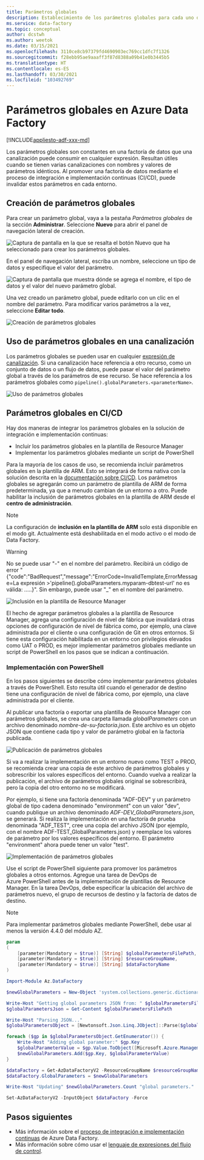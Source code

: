 ```yaml
---
title: Parámetros globales
description: Establecimiento de los parámetros globales para cada uno de los entornos de Azure Data Factory
ms.service: data-factory
ms.topic: conceptual
author: dcstwh
ms.author: weetok
ms.date: 03/15/2021
ms.openlocfilehash: 3110ce8cb97379fd4690903ec769cc1dfc7f1326
ms.sourcegitcommit: f28ebb95ae9aaaff3f87d8388a09b41e0b3445b5
ms.translationtype: HT
ms.contentlocale: es-ES
ms.lasthandoff: 03/30/2021
ms.locfileid: "103492769"
---
```

# <a name="global-parameters-in-azure-data-factory"></a>Parámetros globales en Azure Data Factory

[!INCLUDE[appliesto-adf-xxx-md](includes/appliesto-adf-xxx-md.md)]

Los parámetros globales son constantes en una factoría de datos que una canalización puede consumir en cualquier expresión. Resultan útiles cuando se tienen varias canalizaciones con nombres y valores de parámetros idénticos. Al promover una factoría de datos mediante el proceso de integración e implementación continuas (CI/CD), puede invalidar estos parámetros en cada entorno. 

## <a name="creating-global-parameters"></a>Creación de parámetros globales

Para crear un parámetro global, vaya a la pestaña *Parámetros globales* de la sección **Administrar**. Seleccione **Nuevo** para abrir el panel de navegación lateral de creación.

![Captura de pantalla en la que se resalta el botón Nuevo que ha seleccionado para crear los parámetros globales.](media/author-global-parameters/create-global-parameter-1.png)

En el panel de navegación lateral, escriba un nombre, seleccione un tipo de datos y especifique el valor del parámetro.

![Captura de pantalla que muestra dónde se agrega el nombre, el tipo de datos y el valor del nuevo parámetro global.](media/author-global-parameters/create-global-parameter-2.png)

Una vez creado un parámetro global, puede editarlo con un clic en el nombre del parámetro. Para modificar varios parámetros a la vez, seleccione **Editar todo**.

![Creación de parámetros globales](media/author-global-parameters/create-global-parameter-3.png)

## <a name="using-global-parameters-in-a-pipeline"></a>Uso de parámetros globales en una canalización

Los parámetros globales se pueden usar en cualquier [expresión de canalización](control-flow-expression-language-functions.md). Si una canalización hace referencia a otro recurso, como un conjunto de datos o un flujo de datos, puede pasar el valor del parámetro global a través de los parámetros de ese recurso. Se hace referencia a los parámetros globales como `pipeline().globalParameters.<parameterName>`.

![Uso de parámetros globales](media/author-global-parameters/expression-global-parameters.png)

## <a name="global-parameters-in-cicd"></a><a name="cicd"></a> Parámetros globales en CI/CD

Hay dos maneras de integrar los parámetros globales en la solución de integración e implementación continuas:

* Incluir los parámetros globales en la plantilla de Resource Manager
* Implementar los parámetros globales mediante un script de PowerShell

Para la mayoría de los casos de uso, se recomienda incluir parámetros globales en la plantilla de ARM. Esto se integrará de forma nativa con la solución descrita en la [documentación sobre CI/CD](continuous-integration-deployment.md). Los parámetros globales se agregarán como un parámetro de plantilla de ARM de forma predeterminada, ya que a menudo cambian de un entorno a otro. Puede habilitar la inclusión de parámetros globales en la plantilla de ARM desde el **centro de administración**.

> [!NOTE]
> La configuración de **inclusión en la plantilla de ARM** solo está disponible en el modo git. Actualmente está deshabilitada en el modo activo o el modo de Data Factory. 

> [!WARNING]
>No se puede usar "-" en el nombre del parámetro. Recibirá un código de error "{"code":"BadRequest","message":"ErrorCode=InvalidTemplate,ErrorMessage=La expresión >'pipeline().globalParameters.myparam-dbtest-url' no es válida: .....}". Sin embargo, puede usar "_" en el nombre del parámetro.

![Inclusión en la plantilla de Resource Manager](media/author-global-parameters/include-arm-template.png)

El hecho de agregar parámetros globales a la plantilla de Resource Manager, agrega una configuración de nivel de fábrica que invalidará otras opciones de configuración de nivel de fábrica como, por ejemplo, una clave administrada por el cliente o una configuración de Git en otros entornos. Si tiene esta configuración habilitada en un entorno con privilegios elevados como UAT o PROD, es mejor implementar parámetros globales mediante un script de PowerShell en los pasos que se indican a continuación.

### <a name="deploying-using-powershell"></a>Implementación con PowerShell

En los pasos siguientes se describe cómo implementar parámetros globales a través de PowerShell. Esto resulta útil cuando el generador de destino tiene una configuración de nivel de fábrica como, por ejemplo, una clave administrada por el cliente.

Al publicar una factoría o exportar una plantilla de Resource Manager con parámetros globales, se crea una carpeta llamada *globalParameters* con un archivo denominado *nombre-de-su-factoría.json*. Este archivo es un objeto JSON que contiene cada tipo y valor de parámetro global en la factoría publicada.

![Publicación de parámetros globales](media/author-global-parameters/global-parameters-adf-publish.png)

Si va a realizar la implementación en un entorno nuevo como TEST o PROD, se recomienda crear una copia de este archivo de parámetros globales y sobrescribir los valores específicos del entorno. Cuando vuelva a realizar la publicación, el archivo de parámetros globales original se sobrescribirá, pero la copia del otro entorno no se modificará.

Por ejemplo, si tiene una factoría denominada "ADF-DEV" y un parámetro global de tipo cadena denominado "environment" con un valor "dev", cuando publique un archivo denominado *ADF-DEV_GlobalParameters.json*, se generará. Si realiza la implementación en una factoría de prueba denominada "ADF_TEST", cree una copia del archivo JSON (por ejemplo, con el nombre ADF-TEST_GlobalParameters.json) y reemplace los valores de parámetro por los valores específicos del entorno. El parámetro "environment" ahora puede tener un valor "test". 

![Implementación de parámetros globales](media/author-global-parameters/powershell-task.png)

Use el script de PowerShell siguiente para promover los parámetros globales a otros entornos. Agregue una tarea de DevOps de Azure PowerShell antes de la implementación de plantillas de Resource Manager. En la tarea DevOps, debe especificar la ubicación del archivo de parámetros nuevo, el grupo de recursos de destino y la factoría de datos de destino.

> [!NOTE]
> Para implementar parámetros globales mediante PowerShell, debe usar al menos la versión 4.4.0 del módulo AZ.

```powershell
param
(
    [parameter(Mandatory = $true)] [String] $globalParametersFilePath,
    [parameter(Mandatory = $true)] [String] $resourceGroupName,
    [parameter(Mandatory = $true)] [String] $dataFactoryName
)

Import-Module Az.DataFactory

$newGlobalParameters = New-Object 'system.collections.generic.dictionary[string,Microsoft.Azure.Management.DataFactory.Models.GlobalParameterSpecification]'

Write-Host "Getting global parameters JSON from: " $globalParametersFilePath
$globalParametersJson = Get-Content $globalParametersFilePath

Write-Host "Parsing JSON..."
$globalParametersObject = [Newtonsoft.Json.Linq.JObject]::Parse($globalParametersJson)

foreach ($gp in $globalParametersObject.GetEnumerator()) {
    Write-Host "Adding global parameter:" $gp.Key
    $globalParameterValue = $gp.Value.ToObject([Microsoft.Azure.Management.DataFactory.Models.GlobalParameterSpecification])
    $newGlobalParameters.Add($gp.Key, $globalParameterValue)
}

$dataFactory = Get-AzDataFactoryV2 -ResourceGroupName $resourceGroupName -Name $dataFactoryName
$dataFactory.GlobalParameters = $newGlobalParameters

Write-Host "Updating" $newGlobalParameters.Count "global parameters."

Set-AzDataFactoryV2 -InputObject $dataFactory -Force
```

## <a name="next-steps"></a>Pasos siguientes

* Más información sobre el [proceso de integración e implementación continuas](continuous-integration-deployment.md) de Azure Data Factory.
* Más información sobre cómo usar el [lenguaje de expresiones del flujo de control](control-flow-expression-language-functions.md).
